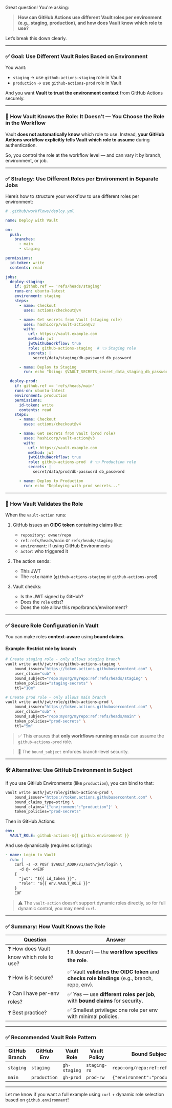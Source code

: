 Great question! You're asking:

> **How can GitHub Actions use different Vault roles per environment (e.g., staging, production), and how does Vault know which role to use?**

Let’s break this down clearly.

---

### ✅ Goal: Use Different Vault Roles Based on Environment

You want:
- `staging` → use `github-actions-staging` role in Vault
- `production` → use `github-actions-prod` role in Vault

And you want **Vault to trust the environment context** from GitHub Actions securely.

---

### 🔐 How Vault Knows the Role: It Doesn’t — You Choose the Role in the Workflow

Vault **does not automatically know** which role to use. Instead, **your GitHub Actions workflow explicitly tells Vault which role to assume** during authentication.

So, you control the role at the workflow level — and can vary it by branch, environment, or job.

---

### ✅ Strategy: Use Different Roles per Environment in Separate Jobs

Here’s how to structure your workflow to use different roles per environment:

```yaml
# .github/workflows/deploy.yml

name: Deploy with Vault

on:
  push:
    branches:
      - main
      - staging

permissions:
  id-token: write
  contents: read

jobs:
  deploy-staging:
    if: github.ref == 'refs/heads/staging'
    runs-on: ubuntu-latest
    environment: staging
    steps:
      - name: Checkout
        uses: actions/checkout@v4

      - name: Get secrets from Vault (staging role)
        uses: hashicorp/vault-action@v3
        with:
          url: https://vault.example.com
          method: jwt
          jwtGithubWorkflow: true
          role: github-actions-staging  # 👈 Staging role
          secrets: |
            secret/data/staging/db-password db_password

      - name: Deploy to Staging
        run: echo "Using: $VAULT_SECRETS_secret_data_staging_db_password_db_password"

  deploy-prod:
    if: github.ref == 'refs/heads/main'
    runs-on: ubuntu-latest
    environment: production
    permissions:
      id-token: write
      contents: read
    steps:
      - name: Checkout
        uses: actions/checkout@v4

      - name: Get secrets from Vault (prod role)
        uses: hashicorp/vault-action@v3
        with:
          url: https://vault.example.com
          method: jwt
          jwtGithubWorkflow: true
          role: github-actions-prod  # 👈 Production role
          secrets: |
            secret/data/prod/db-password db_password

      - name: Deploy to Production
        run: echo "Deploying with prod secrets..."
```

---

### 🔐 How Vault Validates the Role

When the `vault-action` runs:

1. GitHub issues an **OIDC token** containing claims like:
   - `repository: owner/repo`
   - `ref`: `refs/heads/main` or `refs/heads/staging`
   - `environment`: if using GitHub Environments
   - `actor`: who triggered it

2. The action sends:
   - This JWT
   - The `role` name (`github-actions-staging` or `github-actions-prod`)

3. Vault checks:
   - Is the JWT signed by GitHub?
   - Does the `role` exist?
   - Does the role allow this repo/branch/environment?

---

### ✅ Secure Role Configuration in Vault

You can make roles **context-aware** using **bound claims**.

#### Example: Restrict role by branch

```bash
# Create staging role - only allows staging branch
vault write auth/jwt/role/github-actions-staging \
    bound_issuer="https://token.actions.githubusercontent.com" \
    user_claim="sub" \
    bound_subject="repo:myorg/myrepo:ref:refs/heads/staging" \
    token_policies="staging-secrets" \
    ttl="10m"
```

```bash
# Create prod role - only allows main branch
vault write auth/jwt/role/github-actions-prod \
    bound_issuer="https://token.actions.githubusercontent.com" \
    user_claim="sub" \
    bound_subject="repo:myorg/myrepo:ref:refs/heads/main" \
    token_policies="prod-secrets" \
    ttl="5m"
```

> ✅ This ensures that **only workflows running on `main`** can assume the `github-actions-prod` role.

> 🔐 The `bound_subject` enforces branch-level security.

---

### 🛠️ Alternative: Use GitHub Environment in Subject

If you use GitHub Environments (like `production`), you can bind to that:

```bash
vault write auth/jwt/role/github-actions-prod \
    bound_issuer="https://token.actions.githubusercontent.com" \
    bound_claims_type=string \
    bound_claims='{"environment":"production"}' \
    token_policies="prod-secrets"
```

Then in GitHub Actions:

```yaml
env:
  VAULT_ROLE: github-actions-${{ github.environment }}
```

And use dynamically (requires scripting):

```yaml
- name: Login to Vault
  run: |
    curl -s -X POST $VAULT_ADDR/v1/auth/jwt/login \
      -d @- <<EOF
    {
      "jwt": "${{ id_token }}",
      "role": "${{ env.VAULT_ROLE }}"
    }
    EOF
```

> ⚠️ The `vault-action` doesn’t support dynamic roles directly, so for full dynamic control, you may need `curl`.

---

### ✅ Summary: How Vault Knows the Role

| Question | Answer |
|--------|--------|
| ❓ How does Vault know which role to use? | ❗ It doesn't — the **workflow specifies the role**. |
| ❓ How is it secure? | ✅ Vault **validates the OIDC token** and **checks role bindings** (e.g., branch, repo, env). |
| ❓ Can I have per-env roles? | ✅ Yes — use **different roles per job**, with **bound claims** for security. |
| ❓ Best practice? | ✅ Smallest privilege: one role per env with minimal policies. |

---

### ✅ Recommended Vault Role Pattern

| GitHub Branch | GitHub Env | Vault Role | Vault Policy | Bound Subject/Claims |
|--------------|------------|------------|--------------|------------------------|
| `staging`    | `staging`  | `gh-staging` | `staging-ro` | `repo:org/repo:ref:refs/heads/staging` |
| `main`       | `production` | `gh-prod` | `prod-rw` | `{"environment":"production"}` |

---

Let me know if you want a full example using `curl` + dynamic role selection based on `github.environment`!
